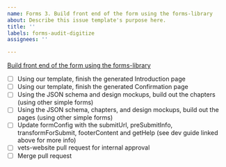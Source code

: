 ```yaml
---
name: Forms 3. Build front end of the form using the forms-library
about: Describe this issue template's purpose here.
title: ''
labels: forms-audit-digitize
assignees: ''

---
```


[Build front end of the form using the forms-library](https://vfs.atlassian.net/wiki/spaces/VFT/pages/2492334104/Form+digitization+development+guide#Step-3-(front-end)%3A-Build-front-end-of-the-form-using-the-forms-library)

- [ ] Using our template, finish the generated Introduction page
- [ ] Using our template, finish the generated Confirmation page
- [ ] Using the JSON schema and design mockups, build out the chapters (using other simple forms)
- [ ] Using the JSON schema, chapters, and design mockups, build out the pages (using other simple forms)
- [ ] Update formConfig with the submitUrl, preSubmitInfo, transformForSubmit, footerContent and getHelp (see dev guide linked above for more info) 
- [ ] vets-website pull request for internal approval
- [ ] Merge pull request

